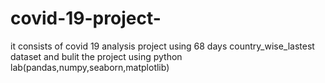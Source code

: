 # covid-19-project-
it consists of covid 19 analysis project using 68 days country_wise_lastest dataset and bulit the project using python lab(pandas,numpy,seaborn,matplotlib)
